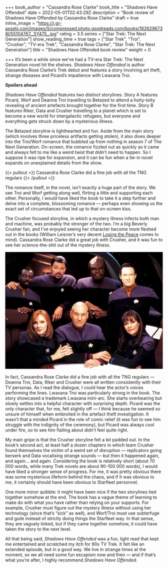 +++
book_author = "Cassandra Rose Clarke"
book_title = "Shadows Have Offended"
date = 2022-05-01T02:43:29Z
description = "Book review of Shadows Have Offended by Cassandra Rose Clarke"
draft = true
inline_image = "https://i.gr-assets.com/images/S/compressed.photo.goodreads.com/books/1626296738l/55104767._SY475_.jpg"
rating = 3.5
series = ["Star Trek: The Next Generation"]
show_reading_time = true
tags = ["Star Trek", "Troi", "Crusher", "TV-era Trek", "Cassandra Rose Clarke", "Star Trek: The Next Generation"]
title = "Shadows Have Offended book review"
weight = 0

+++
It’s been a while since we’ve had a TV-era Star Trek: The Next Generation novel hit the shelves. _Shadows Have Offended_ is author Cassandra Rose Clarke’s Trek debut and features a story involving art theft, strange diseases and Picard’s impatience with Lwaxana Troi.

**Spoilers ahead**

<!--more-->

_Shadows Have Offended_ features two distinct storylines. Story A features Picard, Worf and Deanna Troi travelling to Betazed to attend a hoity-toity revealing of ancient artefacts brought together for the first time. Story B features Riker, Data and Crusher travelling to a planet which is set to become a new world for intergalactic refugees, but everyone and everything gets struck down by a mysterious illness.

The Betazed storyline is lighthearted and fun. Aside from the main story (which involves three priceless artifacts getting stolen), it also dives deeper into the Troi/Worf romance that bubbled up from nothing in season 7 of The Next Generation. On-screen, the romance fizzled out as quickly as it came and always felt to me like a weird twist that didn’t need to happen. So I suppose it was ripe for expansion, and it can be fun when a tie-in novel expands on unexplained details from the show.

{{< pullout >}}
Cassandra Rose Clarke did a fine job with all the TNG regulars
{{< /pullout >}}

The romance itself, in the novel, isn’t exactly a huge part of the story. We see Troi and Worf getting along well, flirting a little and supporting each other. Personally, I would have liked the book to take it a step further and delve into a complete, blossoming romance — perhaps even showing us the exact set of circumstances that led up to that on-screen kiss.

The Crusher focused storyline, in which a mystery illness infects both man and machine, was probably the stronger of the two. I’m a big Beverly Crusher fan, and I’ve enjoyed seeing her character become more fleshed out in the books (William Leisner’s very decent [Losing the Peace](https://scifibooks.club/reviews/star-trek-the-next-generation-losing-the-peace-book-review/) comes to mind). Cassandra Rose Clarke did a great job with Crusher, and it was fun to see her science-the-shit out of the mystery illness.

![](/uploads/cassandra_rose_clarke_shadows_offended.jpeg)

In fact, Cassandra Rose Clarke did a fine job with all the TNG regulars — Deanna Troi, Data, Riker and Crusher were all written consistently with their TV personas. As I read the dialogue, I could hear the actor’s voices performing the lines. Lwaxana Troi was particularly strong in the book. The story showcased a trademark Lwaxana mini-arc. She starts overbearing but slowly settles into a helpful character with surprising depth. Picard was the only character that, for me, felt slightly off — I think because he seemed so unsure of himself when embroiled in the artefact theft investigation. It wasn’t that a minded Picard in the role of comic relief (it was fun to see him struggle with the indignity of the ceremony), but Picard was always cool under fire, so to see him flailing about didn’t feel quite right.

My main gripe is that the Crusher storyline felt a bit padded out. In the book’s second act, at least half a dozen chapters in which team Crusher found themselves the victim of a weird set of disruption — replicators going berserk and Data vocalising strange sounds — but then it happened again, and again… and again. Considering the book is relatively short (about 70 000 words, while many Trek novels are about 90-100 000 words), I would have liked a stronger sense of progress. For me, it was pretty obvious there was some mysterious lifeform behind the chaos, and if it was obvious to me, it certainly should have been obvious to Starfleet personnel.

One more minor quibble: it might have been nice if the two storylines tied together somehow at the end. The book has a vague theme of learning to make do with what you have rather than relying on your supports. For example, Crusher must figure out the mystery illness without using her technology (since that’s “sick” as well), and Worf/Troi must use subterfuge and guile instead of strictly doing things the Starfleet way. In that sense, they are vaguely linked, but if they came together somehow, it could have taken the story to the next level.

All that being said, _Shadows Have Offended_ was a fun, light read that kept me entertained and scratched my itch for 90s TV Trek. It felt like an extended episode, but in a good way. We live in strange times at the moment, so we all need some fun escapism now and then — and if that’s what you’re after, I highly recommend _Shadows Have Offended._